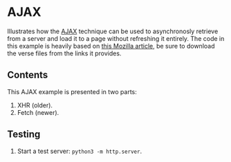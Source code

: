 # AJAX
Illustrates how the [AJAX][ajax] technique can be used to asynchronosly retrieve from a server and load it to a page without refreshing it entirely.
The code in this example is heavily based on [this Mozilla article][article], be sure to download the verse files from the links it provides.


## Contents
This AJAX example is presented in two parts:

1. XHR (older).
2. Fetch (newer).


## Testing
1. Start a test server: `python3 -m http.server`.


[ajax]: https://en.wikipedia.org/wiki/Ajax_(programming)
[article]: https://developer.mozilla.org/en-US/docs/Learn/JavaScript/Client-side_web_APIs/Fetching_data
